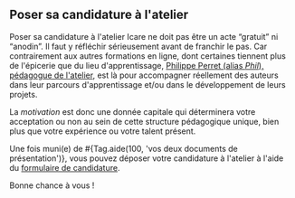 ## Poser sa candidature à l'atelier

Poser sa candidature à l'atelier Icare ne doit pas être un acte “gratuit” ni “anodin”. Il faut y réfléchir sérieusement avant de franchir le pas. Car contrairement aux autres formations en ligne, dont certaines tiennent plus de l'épicerie que du lieu d'apprentissage, [Philippe Perret (alias <em>Phil</em>), pédagogue de l'atelier](overview/phil), est là pour accompagner réellement des auteurs dans leur parcours d'apprentissage et/ou dans le développement de leurs projets.

La *motivation* est donc une donnée capitale qui déterminera votre acceptation ou non au sein de cette structure pédagogique unique, bien plus que votre expérience ou votre talent présent.

Une fois muni(e) de #{Tag.aide(100, 'vos deux documents de présentation')}, vous pouvez déposer votre candidature à l'atelier à l'aide du [formulaire de candidature](user/signup).

Bonne chance à vous&nbsp;!
